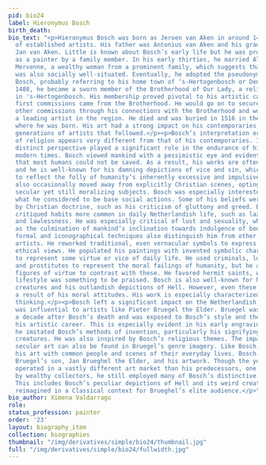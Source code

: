 ```yaml
---
pid: bio24
label: Hieronymus Bosch
birth_death:
bio_text: "<p>Hieronymus Bosch was born as Jeroen van Aken in around 1450 to a family
  of established artists. His father was Antonius van Aken and his grandfather was
  Jan van Aken. Little is known about Bosch’s early life but he was probably trained
  as a painter by a family member. In his early thirties, he married Aleyt van den
  Mervenne, a wealthy woman from a prominent family, which suggests that his own family
  was also socially well-situated. Eventually, he adopted the pseudonym Hieronymus
  Bosch, probably referring to his home town of ‘s-Hertogenbosch or Den Bosch.</p><p>In
  1488, he became a sworn member of the Brotherhood of Our Lady, a religious organization
  in 's-Hertogenbosch. His membership proved pivotal to his artistic career, as his
  first commissions came from the Brotherhood. He would go on to secure a number of
  other commissions through his connections with the Brotherhood and would become
  a leading artist in the region. He died and was buried in 1516 in the same town
  where he was born. His art had a strong impact on his contemporaries and on the
  generations of artists that followed.</p><p>Bosch’s interpretation or representation
  of religion appears very different from that of his contemporaries. Indeed, his
  distinct perspective played a significant role in the endurance of his art into
  modern times. Bosch viewed mankind with a pessimistic eye and evidently believed
  that most humans could not be saved. As a result, his works are often moralizing
  and he is well-known for his damning depictions of vice and sin, which were meant
  to reflect the folly of humanity’s inherently excessive and impulsive nature. He
  also occasionally moved away from explicitly Christian scenes, opting instead for
  secular yet still moralizing subjects. Bosch was especially interested in condemning
  what he considered to be base social actions. Some of his beliefs were inspired
  by Christian doctrine, such as his criticism of gluttony and greed. But he also
  critiqued habits more common in daily Netherlandish life, such as laziness, drunkenness,
  and lawlessness. He was especially critical of lust and sexuality, which he depicted
  as the culmination of mankind’s inclination towards indulgence of bodily pleasures.</p><p>Bosch’s
  formal and iconographical techniques also distinguish him from other sixteenth-century
  artists. He reworked traditional, even vernacular symbols to express religious and
  ethical views. He populated his paintings with invented symbolic characters meant
  to represent some virtue or vice of daily life. He used criminals, low-class workers,
  and prostitutes to represent the moral failings of humanity, but he also included
  figures of virtue to contrast with these. He favored hermit saints, whose ascetic
  lifestyle was something to be praised. Bosch is also well-known for his fantastical
  creatures and his outlandish depictions of Hell. However, even these images are
  a result of his moral attitudes. His work is especially characterized by eschatological
  thinking.</p><p>Bosch left a significant impact on the Netherlandish art world and
  was influential to artists like Pieter Bruegel the Elder. Bruegel was born about
  a decade after Bosch’s death and was exposed to Bosch’s style and themes early in
  his artistic career. This is especially evident in his early engravings, in which
  he imitated Bosch’s methods of invention, particularly his signifying fantastical
  creatures. He was also inspired by Bosch’s religious themes. The impact of Bosch’s
  secular art can also be found in Bruegel’s genre imagery. Like Bosch, Bruegel populated
  his art with common people and scenes of their everyday lives. Bosch also influenced
  Bruegel’s son, Jan Brueghel the Elder, and his artwork. Though the younger Brueghel
  operated in a vastly different art market than his predecessors, one now dominated
  by wealthy collectors, he still employed many of Bosch’s distinctive techniques.
  This includes Bosch’s peculiar depictions of Hell and its weird creatures, often
  reimagined in a Classical context for Brueghel’s elite audience.</p>"
bio_author: Ximena Valdarrago
role:
status_profession: painter
order: '23'
layout: biography_item
collection: biographies
thumbnail: "/img/derivatives/simple/bio24/thumbnail.jpg"
full: "/img/derivatives/simple/bio24/fullwidth.jpg"
---
```

